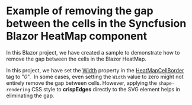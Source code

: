 # Example of removing the gap between the cells in the Syncfusion Blazor HeatMap component
In this Blazor project, we have created a sample to demonstrate how to remove the gap between the cells in the Blazor HeatMap.

In this project, we have set the [Width](https://help.syncfusion.com/cr/blazor/Syncfusion.Blazor.HeatMap.HeatMapCellBorder.html#Syncfusion_Blazor_HeatMap_HeatMapCellBorder_Width) property in the [HeatMapCellBorder](https://help.syncfusion.com/cr/blazor/Syncfusion.Blazor.HeatMap.HeatMapCellBorder.html) tag to "_0_".  In some cases, even setting the `Width` value to zero might not entirely remove the gap between cells. However, applying the `shape-rendering` CSS style to **crispEdges** directly to the SVG element helps in eliminating the gap.
